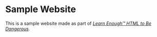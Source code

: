 # Sample Website

This is a sample website made as part of [*Learn Enough™ HTML to Be
Dangerous*](https://www.learnenough.com/html-tutorial).
